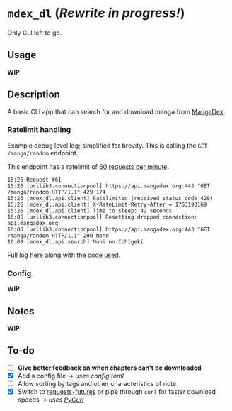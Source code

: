 # `mdex_dl` (_Rewrite in progress!_)

Only CLI left to go.

## Usage

**WIP**

## Description

A basic CLI app that can search for and download manga from [MangaDex](https://mangadex.org).

### Ratelimit handling

Example debug level log; simplified for brevity. This is calling the `GET /manga/random` endpoint.

This endpoint has a ratelimit of [60 requests per minute](https://api.mangadex.org/docs/2-limitations/#endpoint-specific-rate-limits).

```
15:26 Request #61
15:26 [urllib3.connectionpool] https://api.mangadex.org:443 "GET /manga/random HTTP/1.1" 429 174
15:26 [mdex_dl.api.client] Ratelimited (received status code 429)
15:26 [mdex_dl.api.client] X-RateLimit-Retry-After = 1753190169
15:26 [mdex_dl.api.client] Time to sleep: 42 seconds
16:08 [urllib3.connectionpool] Resetting dropped connection: api.mangadex.org
16:08 [urllib3.connectionpool] https://api.mangadex.org:443 "GET /manga/random HTTP/1.1" 200 None
16:08 [mdex_dl.api.search] Muni no Ichigeki
```

Full log [here](https://gist.github.com/hachispin/845e71905a2ae6e4c0be989ea07a8750) along with the [code used](https://gist.github.com/hachispin/5b6895ae2c7fd02774352f3c789829be).

### Config

**WIP**

## Notes

**WIP**

## To-do

- [ ] **Give better feedback on when chapters can't be downloaded**
- [x] Add a config file &rarr; _uses config.toml_
- [ ] Allow sorting by tags and other characteristics of note
- [x] Switch to [requests-futures](https://github.com/ross/requests-futures) or pipe through `curl` for faster download speeds &rarr; _uses [PyCurl](https://github.com/pycurl/pycurl)_
